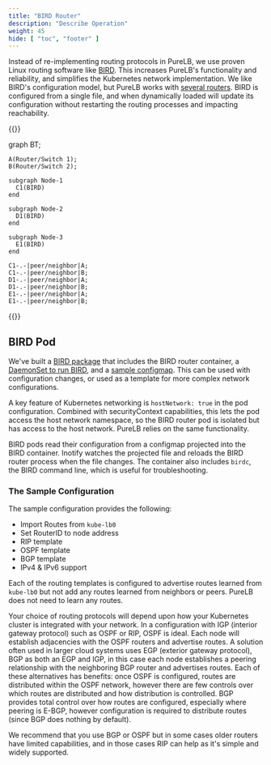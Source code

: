 ```yaml
---
title: "BIRD Router"
description: "Describe Operation"
weight: 45
hide: [ "toc", "footer" ]
---
```

Instead of re-implementing routing protocols in PureLB, we use proven Linux routing software like [BIRD](https://bird.network.cz/). This increases PureLB's functionality and reliability, and simplifies the Kubernetes network implementation. We like BIRD's configuration model, but PureLB works with [several routers](../../how_it_works/routers). BIRD is configured from a single file, and when dynamically loaded will update its configuration without restarting the routing processes and impacting reachability.

{{<mermaid align="center">}}

  graph BT;

    A(Router/Switch 1);
    B(Router/Switch 2);

    subgraph Node-1
      C1(BIRD)
    end

    subgraph Node-2
      D1(BIRD)
    end

    subgraph Node-3
      E1(BIRD)
    end

    C1-.-|peer/neighbor|A;
    C1-.-|peer/neighbor|B;
    D1-.-|peer/neighbor|A;
    D1-.-|peer/neighbor|B;
    E1-.-|peer/neighbor|A;
    E1-.-|peer/neighbor|B;


{{</mermaid>}}

## BIRD Pod
We've built a [BIRD package](https://gitlab.com/purelb/bird_router) that includes the BIRD router container, a [DaemonSet to run BIRD](https://gitlab.com/purelb/bird_router/-/blob/main/bird.yml?ref_type=heads), and a [sample configmap](https://gitlab.com/purelb/bird_router/-/blob/main/bird-cm.yml?ref_type=heads). This can be used with configuration changes, or used as a template for more complex network configurations.

A key feature of Kubernetes networking is `hostNetwork: true` in the pod configuration.  Combined with securityContext capabilities, this lets the pod access the host network namespace, so the BIRD router pod is isolated but has access to the host network.  PureLB relies on the same functionality.

BIRD pods read their configuration from a configmap projected into the BIRD container.  Inotify watches the projected file and reloads the BIRD router process when the file changes. The container also includes `birdc`, the BIRD command line, which is useful for troubleshooting.

### The Sample Configuration
The sample configuration provides the following:

* Import Routes from `kube-lb0`
* Set RouterID to node address
* RIP template
* OSPF template
* BGP template
* IPv4 & IPv6 support

Each of the routing templates is configured to advertise routes learned from `kube-lb0` but not add any routes learned from neighbors or peers. PureLB does not need to learn any routes.

Your choice of routing protocols will depend upon how your Kubernetes cluster is integrated with your network. In a configuration with IGP (interior gateway protocol) such as OSPF or RIP, OSPF is ideal. Each node will establish adjacencies with the OSPF routers and advertise routes. A solution often used in larger cloud systems uses EGP (exterior gateway protocol), BGP as both an EGP and IGP, in this case each node establishes a peering relationship with the neighboring BGP router and advertises routes.  Each of these alternatives has benefits: once OSPF is configured, routes are distributed within the OSPF network, however there are few controls over which routes are distributed and how distribution is controlled. BGP provides total control over how routes are configured, especially where peering is E-BGP, however configuration is required to distribute routes (since BGP does nothing by default).

We recommend that you use BGP or OSPF but in some cases older routers have limited capabilities, and in those cases RIP can help as it's simple and widely supported.
